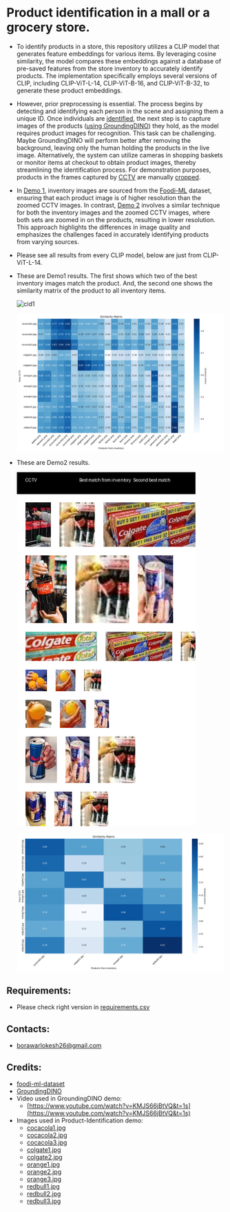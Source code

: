 # Product identification in a mall or a grocery store.

- To identify products in a store, this repository utilizes a CLIP model that generates feature embeddings for various items. By leveraging cosine similarity, the model compares these embeddings against a database of pre-saved features from the store inventory to accurately identify products. The implementation specifically employs several versions of CLIP, including CLIP-ViT-L-14, CLIP-ViT-B-16, and CLIP-ViT-B-32, to generate these product embeddings.

- However, prior preprocessing is essential. The process begins by detecting and identifying each person in the scene and assigning them a unique ID. Once individuals are [identified](https://github.com/LokeshBorawar/LA-Transformer.git), the next step is to capture images of the products ([using GroundingDINO](GroundingDINO/README.md)) they hold, as the model requires product images for recognition. This task can be challenging. Maybe GroundingDINO will perform better after removing the background, leaving only the human holding the products in the live image. Alternatively, the system can utilize cameras in shopping baskets or monitor items at checkout to obtain product images, thereby streamlining the identification process. For demonstration purposes, products in the frames captured by [CCTV](CCTV) are manually [cropped](Demo1/zoom).

- In [Demo 1](Demo1), inventory images are sourced from the [Foodi-ML](https://github.com/Glovo/foodi-ml-dataset.git) dataset, ensuring that each product image is of higher resolution than the zoomed CCTV images. In contrast, [Demo 2](Demo2) involves a similar technique for both the inventory images and the zoomed CCTV images, where both sets are zoomed in on the products, resulting in lower resolution. This approach highlights the differences in image quality and emphasizes the challenges faced in accurately identifying products from varying sources.

- Please see all results from every CLIP model, below are just from CLIP-ViT-L-14.
- These are Demo1 results. The first shows which two of the best inventory images match the product. And, the second one shows the similarity matrix of the product to all inventory items.

  ![cid1](Demo1/clip-ViT-L-14_composite_image.png)

  ![cid1](Demo1/clip-ViT-L-14_confusion_matrix.png)

- These are Demo2 results.

  ![cid2](Demo2/clip-ViT-L-14_composite_image.png)

  ![cid2](Demo2/clip-ViT-L-14_confusion_matrix.png)
 

## Requirements:
- Please check right version in [requirements.csv](requirements.csv)


## Contacts:
- borawarlokesh26@gmail.com


## Credits:
- [foodi-ml-dataset](https://github.com/Glovo/foodi-ml-dataset.git)
- [GroundingDINO](https://github.com/IDEA-Research/GroundingDINO.git)
- Video used in GroundingDINO demo:
  - [https://www.youtube.com/watch?v=KMJS66jBtVQ&t=1s](https://www.youtube.com/watch?v=KMJS66jBtVQ&t=1s)
- Images used in Product-Identification demo:
  - [cocacola1.jpg](https://www.google.com/imgres?q=person%20buying%20cocacola&imgurl=https%3A%2F%2Fwww.shutterstock.com%2Fimage-photo%2Fman-taking-bottle-coca-cola-600nw-1492652123.jpg&imgrefurl=https%3A%2F%2Fwww.shutterstock.com%2Fsearch%2Fbuying-coke&docid=j02XT3CQwtSrRM&tbnid=fL2eoH5HAk6fFM&vet=12ahUKEwilu-av7tiIAxUubfUHHWVrDUIQM3oECB4QAA..i&w=600&h=400&hcb=2&ved=2ahUKEwilu-av7tiIAxUubfUHHWVrDUIQM3oECB4QAA)
  - [cocacola2.jpg](https://www.google.com/imgres?q=person%20buying%20cocacola&imgurl=https%3A%2F%2Fi0.wp.com%2Fwww.retaildetail.eu%2Fwp-content%2Fuploads%2Fsites%2F2%2F2022%2F04%2Fshutterstock_2085005953.jpg%3Ffit%3D%252C%26quality%3D100%26strip%3Dall%26ssl%3D1&imgrefurl=https%3A%2F%2Fwww.retaildetail.eu%2Fnews%2Ffood%2Fcoca-cola-gemiddeld-7-duurder-geworden%2F&docid=uYkayqKU-fj5LM&tbnid=LHIa8M7dsiJLfM&vet=12ahUKEwilu-av7tiIAxUubfUHHWVrDUIQM3oECDQQAA..i&w=1000&h=667&hcb=2&ved=2ahUKEwilu-av7tiIAxUubfUHHWVrDUIQM3oECDQQAA)
  - [cocacola3.jpg](https://www.google.com/imgres?q=person%20buying%20cocacola&imgurl=https%3A%2F%2Fwww.shutterstock.com%2Fimage-photo%2Fbangkok-thailand-june-20-2018-600nw-1261167349.jpg&imgrefurl=https%3A%2F%2Fwww.shutterstock.com%2Fsearch%2Fbuying-coke&docid=j02XT3CQwtSrRM&tbnid=1ocYNbK2tp3LmM&vet=12ahUKEwilu-av7tiIAxUubfUHHWVrDUIQM3oECGcQAA..i&w=600&h=409&hcb=2&ved=2ahUKEwilu-av7tiIAxUubfUHHWVrDUIQM3oECGcQAA)
  - [colgate1.jpg](https://www.google.com/imgres?q=person%20buying%20colgate&imgurl=https%3A%2F%2Fbsmedia.business-standard.com%2F_media%2Fbs%2Fimg%2Farticle%2F2021-05%2F21%2Ffull%2F1621564093-5977.jpg&imgrefurl=https%3A%2F%2Fwww.business-standard.com%2Farticle%2Fcompanies%2Fcolgate-india-meets-distributors-body-to-sort-out-issue-of-price-parity-122010600075_1.html&docid=Fgep_KgbvZireM&tbnid=WHEpPWudXMJHEM&vet=12ahUKEwj_wL2F7tiIAxWvfvUHHauBAcQQM3oECG0QAA..i&w=620&h=464&hcb=2&ved=2ahUKEwj_wL2F7tiIAxWvfvUHHauBAcQQM3oECG0QAA)
  - [colgate2.jpg](https://www.google.com/imgres?q=person%20buying%20colgate&imgurl=https%3A%2F%2Fwww.nairtejas.com%2Fwp-content%2Fuploads%2F2013%2F06%2Ftoothpaste-anxiety.jpg&imgrefurl=https%3A%2F%2Fwww.nairtejas.com%2Farticles%2Fi-can-never-understand-them-toothpaste-commercials%2F&docid=jPyw-B20hJKkIM&tbnid=Mr_nCbiGEON80M&vet=12ahUKEwj_wL2F7tiIAxWvfvUHHauBAcQQM3oECBcQAA..i&w=1023&h=685&hcb=2&ved=2ahUKEwj_wL2F7tiIAxWvfvUHHauBAcQQM3oECBcQAA)
  - [orange1.jpg](https://www.google.com/imgres?q=person%20buying%20orange&imgurl=https%3A%2F%2Fstatic2.bigstockphoto.com%2F4%2F5%2F3%2Flarge1500%2F354148337.jpg&imgrefurl=https%3A%2F%2Fwww.bigstockphoto.com%2Fimage-354148337%2Fstock-photo-young-man-buying-fruits-in-grocery-store-focused-young-man-standing-with-shopping-trolley-and-choos&docid=7v9Hu_cj9-yoiM&tbnid=2uUHjMXYgBeZpM&vet=12ahUKEwjgu6zM7NiIAxXkcGwGHVQ0FM4QM3oECBoQAA..i&w=1000&h=1620&hcb=2&ved=2ahUKEwjgu6zM7NiIAxXkcGwGHVQ0FM4QM3oECBoQAA)
  - [orange2.jpg](https://www.google.com/imgres?q=person%20buying%20orange&imgurl=https%3A%2F%2Fmedia.gettyimages.com%2Fid%2F463246775%2Fphoto%2Fblack-couple-shopping-at-outdoor-market.jpg%3Fs%3D612x612%26w%3Dgi%26k%3D20%26c%3DiaFQHWj3OLvJq0VxHJ8huB-TpLSGBBhlejPNwnW_oqU%3D&imgrefurl=https%3A%2F%2Fwww.gettyimages.com%2Fphotos%2Fman-holding-oranges&docid=YcAZGOUSAwCfyM&tbnid=i-BJdkh_3ONXCM&vet=12ahUKEwjgu6zM7NiIAxXkcGwGHVQ0FM4QM3oECH8QAA..i&w=408&h=612&hcb=2&ved=2ahUKEwjgu6zM7NiIAxXkcGwGHVQ0FM4QM3oECH8QAA)
  - [orange3.jpg](https://www.google.com/imgres?q=person%20buying%20orange&imgurl=https%3A%2F%2Fwww.shutterstock.com%2Fshutterstock%2Fvideos%2F1102126733%2Fthumb%2F9.jpg%3Fip%3Dx480&imgrefurl=https%3A%2F%2Fwww.shutterstock.com%2Fvideo%2Fsearch%2Forange-retail&docid=AUUhMPG5gy9T4M&tbnid=h4InWNoEH3BkrM&vet=12ahUKEwjgu6zM7NiIAxXkcGwGHVQ0FM4QM3oECHQQAA..i&w=480&h=270&hcb=2&ved=2ahUKEwjgu6zM7NiIAxXkcGwGHVQ0FM4QM3oECHQQAA)
  - [redbull1.jpg](https://manmatters.com/blog/is-red-bull-alcohol/)
  - [redbull2.jpg](https://www.google.com/imgres?q=person%20buying%20redbull&imgurl=https%3A%2F%2Fc8.alamy.com%2Fcomp%2FFCFE6X%2Fwoman-shopping-for-energy-drinks-in-supermarket-FCFE6X.jpg&imgrefurl=https%3A%2F%2Fwww.alamy.com%2Fstock-photo%2Fred-bull-drinks.html%3Fpage%3D4&docid=6TUF-ByIG2PqJM&tbnid=30X9mgmNpDOOYM&vet=12ahUKEwjP-J6J7diIAxXFXmwGHcRZFfYQM3oECFoQAA..i&w=1300&h=956&hcb=2&itg=1&ved=2ahUKEwjP-J6J7diIAxXFXmwGHcRZFfYQM3oECFoQAA)
  - [redbull3.jpg](https://yourteenmag.com/health/energy-drinks-and-teens)
